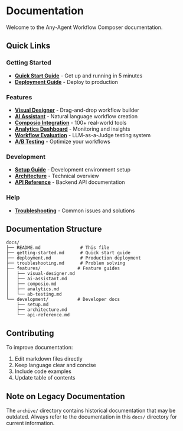 # Documentation

Welcome to the Any-Agent Workflow Composer documentation.

## Quick Links

### Getting Started
- **[Quick Start Guide](getting-started.md)** - Get up and running in 5 minutes
- **[Deployment Guide](deployment.md)** - Deploy to production

### Features
- **[Visual Designer](features/visual-designer.md)** - Drag-and-drop workflow builder
- **[AI Assistant](features/ai-assistant.md)** - Natural language workflow creation
- **[Composio Integration](features/composio.md)** - 100+ real-world tools
- **[Analytics Dashboard](features/analytics.md)** - Monitoring and insights
- **[Workflow Evaluation](features/evaluation.md)** - LLM-as-a-Judge testing system
- **[A/B Testing](features/ab-testing.md)** - Optimize your workflows

### Development
- **[Setup Guide](development/setup.md)** - Development environment setup
- **[Architecture](development/architecture.md)** - Technical overview
- **[API Reference](development/api-reference.md)** - Backend API documentation

### Help
- **[Troubleshooting](troubleshooting.md)** - Common issues and solutions

## Documentation Structure

```
docs/
├── README.md               # This file
├── getting-started.md      # Quick start guide
├── deployment.md           # Production deployment
├── troubleshooting.md      # Problem solving
├── features/              # Feature guides
│   ├── visual-designer.md
│   ├── ai-assistant.md
│   ├── composio.md
│   ├── analytics.md
│   └── ab-testing.md
└── development/           # Developer docs
    ├── setup.md
    ├── architecture.md
    └── api-reference.md
```

## Contributing

To improve documentation:
1. Edit markdown files directly
2. Keep language clear and concise
3. Include code examples
4. Update table of contents

## Note on Legacy Documentation

The `archive/` directory contains historical documentation that may be outdated. Always refer to the documentation in this `docs/` directory for current information.